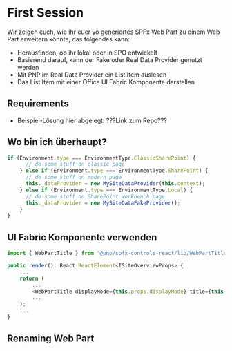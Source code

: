 # First Session
Wir zeigen euch, wie ihr euer yo generiertes SPFx Web Part zu einem Web Part erweitern könnte, das folgendes kann:

* Herausfinden, ob ihr lokal oder in SPO entwickelt
* Basierend darauf, kann der Fake oder Real Data Provider genutzt werden
* Mit PNP im Real Data Provider ein List Item auslesen
* Das List Item mit einer Office UI Fabric Komponente darstellen

## Requirements
* Beispiel-Lösung hier abgelegt: ???Link zum Repo???


## Wo bin ich überhaupt?
```ts
if (Environment.type === EnvironmentType.ClassicSharePoint) {
      // do some stuff on classic page
    } else if (Environment.type === EnvironmentType.SharePoint) {
      // do some stuff on modern page
      this._dataProvider = new MySiteDataProvider(this.context);
    } else if (Environment.type === EnvironmentType.Local) {
      // do some stuff on SharePoint workbench page
      this._dataProvider = new MySiteDataFakeProvider();
    }
}
```

## UI Fabric Komponente verwenden
```ts
import { WebPartTitle } from "@pnp/spfx-controls-react/lib/WebPartTitle";

public render(): React.ReactElement<ISiteOverviewProps> {
    ...
    return (
        ...
        <WebPartTitle displayMode={this.props.displayMode} title={this.props.title} updateProperty={this.props.fUpdateProperty} />
        ...
    );
    ...
}

```

## Renaming Web Part